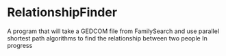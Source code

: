 # RelationshipFinder
A program that will take a GEDCOM file from FamilySearch and use parallel shortest path algorithms to find the relationship between two people
In progress
